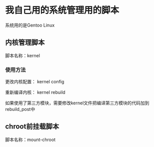 我自己用的系统管理用的脚本
=========================

系统用的是Gentoo Linux

内核管理脚本
---------------

脚本名称：kernel

### 使用方法

更改内核配置： kernel config

重新编译内核： kernel rebuild

如果使用了第三方模块，需要修改kernel文件把编译第三方模块的代码加到rebuild_post中


chroot前挂载脚本
------------------

脚本名称：mount-chroot
